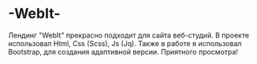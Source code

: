 # -WebIt-
Лендинг "WebIt" прекрасно подходит для сайта веб-студий. В проекте использовал Html, Css (Scss), Js (Jq). Также в работе я использовал Bootstrap, для создания адаптивной версии. Приятного просмотра!
